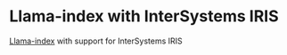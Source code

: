 # Llama-index with InterSystems IRIS

[Llama-index](https://github.com/run-llama/llama_index) with support for InterSystems IRIS